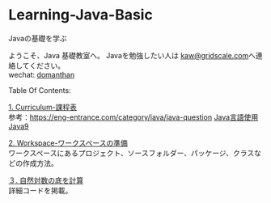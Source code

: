 # Learning-Java-Basic
Javaの基礎を学ぶ

ようこそ、Java 基礎教室へ。
Javaを勉強したい人は [kaw@gridscale.com](mailto:kaw@gridscale.com)へ連絡してください。   
wechat: [domanthan](weixin://dl/chat?domanthan)

Table Of Contents:

[1. Curriculum-課程表](../../wiki/Curriculum)   
参考：https://eng-entrance.com/category/java/java-question
[Java言語使用Java9](https://docs.oracle.com/javase/specs/jls/se9/jls9.pdf)

[2. Workspace-ワークスペースの準備](../../wiki/Project-JavaBasic)   
ワークスペースにあるプロジェクト、ソースフォルダー、パッケージ、クラスなどの作成方法。

[３. 自然対数の底を計算](../../wiki/Napiers-constant)   
詳細コードを掲載。
